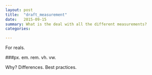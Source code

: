 ```yaml
---
layout: post
title:  "draft_measurement"
date:   2015-09-15
summary: What is the deal with all the different measurements?
categories:

---
```

For reals. <br>

###px. em. rem. vh. vw. 

Why? Differences. Best practices. 

